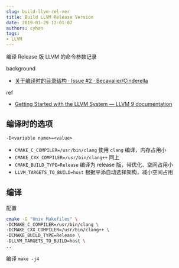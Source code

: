 ```yaml
---
slug: build-llvm-rel-ver
title: Build LLVM Release Version
date: 2019-01-29 12:01:07
authors: cyhan
tags: 
- LLVM
---
```

编译 Release 版 LLVM 的命令参数记录

<!-- truncate -->

background
- [关于编译时的目录结构 · Issue #2 · Becavalier/Cinderella](https://github.com/Becavalier/Cinderella/issues/2)

ref
- [Getting Started with the LLVM System — LLVM 9 documentation](https://llvm.org/docs/GettingStarted.html#local-llvm-configuration)


## 编译时的选项

`-D<variable name>=<value>`

- `CMAKE_C_COMPILER=/usr/bin/clang`
    使用 `clang` 编译，内存占用小
- `CMAKE_CXX_COMPILER=/usr/bin/clang++`
    同上
- `CMAKE_BUILD_TYPE=Release`
    编译为 release 版，带优化、空间占用小
- `LLVM_TARGETS_TO_BUILD=host`
    根据平添自动选择架构，减小空间占用

## 编译

配置
```sh
cmake -G "Unix Makefiles" \
-DCMAKE_C_COMPILER=/usr/bin/clang \
-DCMAKE_CXX_COMPILER=/usr/bin/clang++ \
-DCMAKE_BUILD_TYPE=Release \
-DLLVM_TARGETS_TO_BUILD=host \
..
```

编译
`make -j4`
